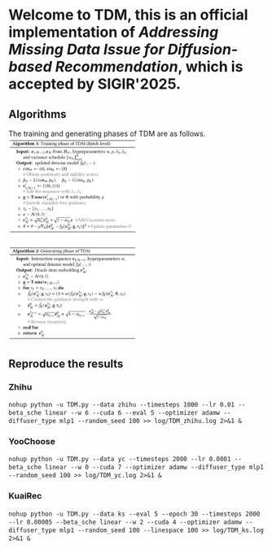 # Welcome to TDM, this is an official implementation of ***Addressing Missing Data Issue for Diffusion-based Recommendation***, which is accepted by SIGIR'2025.

## Algorithms 
The training and generating phases of TDM are as follows.
<img src="https://github.com/maowenyu-11/TDM/blob/main/algorithm.png" 
     width="50%" 
     style="max-width: 500px;">


## Reproduce the results
### Zhihu
```
nohup python -u TDM.py --data zhihu --timesteps 1000 --lr 0.01 --beta_sche linear --w 6 --cuda 6 --eval 5 --optimizer adamw --diffuser_type mlp1 --random_seed 100 >> log/TDM_zhihu.log 2>&1 &

```
### YooChoose
```
nohup python -u TDM.py --data yc --timesteps 2000 --lr 0.0001 --beta_sche linear --w 0 --cuda 7 --optimizer adamw --diffuser_type mlp1 --random_seed 100 >> log/TDM_yc.log 2>&1 &

```
### KuaiRec

```
nohup python -u TDM.py --data ks --eval 5 --epoch 30 --timesteps 2000 --lr 0.00005 --beta_sche linear --w 2 --cuda 4 --optimizer adamw --diffuser_type mlp1 --random_seed 100 --linespace 100 >> log/TDM_ks.log 2>&1 &

```
